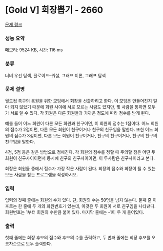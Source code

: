 # [Gold V] 회장뽑기 - 2660 

[문제 링크](https://www.acmicpc.net/problem/2660) 

### 성능 요약

메모리: 9524 KB, 시간: 116 ms

### 분류

너비 우선 탐색, 플로이드–워셜, 그래프 이론, 그래프 탐색

### 문제 설명

<p>월드컵 축구의 응원을 위한 모임에서 회장을 선출하려고 한다. 이 모임은 만들어진지 얼마 되지 않았기 때문에 회원 사이에 서로 모르는 사람도 있지만, 몇 사람을 통하면 모두가 서로 알 수 있다. 각 회원은 다른 회원들과 가까운 정도에 따라 점수를 받게 된다.</p>

<p>예를 들어 어느 회원이 다른 모든 회원과 친구이면, 이 회원의 점수는 1점이다. 어느 회원의 점수가 2점이면, 다른 모든 회원이 친구이거나 친구의 친구임을 말한다. 또한 어느 회원의 점수가 3점이면, 다른 모든 회원이 친구이거나, 친구의 친구이거나, 친구의 친구의 친구임을 말한다.</p>

<p>4점, 5점 등은 같은 방법으로 정해진다. 각 회원의 점수를 정할 때 주의할 점은 어떤 두 회원이 친구사이이면서 동시에 친구의 친구사이이면, 이 두사람은 친구사이라고 본다.</p>

<p>회장은 회원들 중에서 점수가 가장 작은 사람이 된다. 회장의 점수와 회장이 될 수 있는 모든 사람을 찾는 프로그램을 작성하시오.</p>

### 입력 

 <p>입력의 첫째 줄에는 회원의 수가 있다. 단, 회원의 수는 50명을 넘지 않는다. 둘째 줄 이후로는 한 줄에 두 개의 회원번호가 있는데, 이것은 두 회원이 서로 친구임을 나타낸다. 회원번호는 1부터 회원의 수만큼 붙어 있다. 마지막 줄에는 -1이 두 개 들어있다.</p>

### 출력 

 <p>첫째 줄에는 회장 후보의 점수와 후보의 수를 출력하고, 두 번째 줄에는 회장 후보를 오름차순으로 모두 출력한다.</p>

